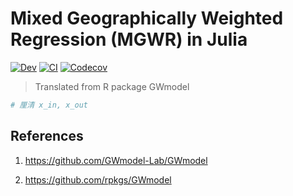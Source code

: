 # Mixed Geographically Weighted Regression (MGWR) in Julia

<!-- [![Stable](https://img.shields.io/badge/docs-stable-blue.svg)](https://jl-pkgs.github.io/MGWR.jl/stable) -->
[![Dev](https://img.shields.io/badge/docs-dev-blue.svg)](https://jl-pkgs.github.io/MGWR.jl/dev)
[![CI](https://github.com/jl-pkgs/MGWR.jl/actions/workflows/CI.yml/badge.svg)](https://github.com/jl-pkgs/MGWR.jl/actions/workflows/CI.yml)
[![Codecov](https://codecov.io/gh/jl-pkgs/MGWR.jl/branch/master/graph/badge.svg)](https://app.codecov.io/gh/jl-pkgs/MGWR.jl/tree/master)

> Translated from R package GWmodel

```bash
# 厘清 x_in, x_out
```

## References

1. <https://github.com/GWmodel-Lab/GWmodel>

2. <https://github.com/rpkgs/GWmodel>
